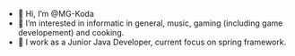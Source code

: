 - 👋 Hi, I’m @MG-Koda
- 👀 I’m interested in informatic in general, music, gaming (including game developement) and cooking.
- 🌱 I work as a Junior Java Developer, current focus on spring framework.


<!---
MG-Koda/MG-Koda is a ✨ special ✨ repository because its `README.md` (this file) appears on your GitHub profile.
You can click the Preview link to take a look at your changes.
--->
